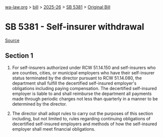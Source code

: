 [wa-law.org](/) > [bill](/bill/) > [2025-26](/bill/2025-26/) > [SB 5381](/bill/2025-26/sb/5381/) > [Original Bill](/bill/2025-26/sb/5381/1/)

# SB 5381 - Self-insurer withdrawal

[Source](http://lawfilesext.leg.wa.gov/biennium/2025-26/Pdf/Bills/Senate%20Bills/5381.pdf)

## Section 1
1. For self-insurers authorized under RCW 51.14.150 and self-insurers who are counties, cities, or municipal employers who have their self-insurer status terminated by the director pursuant to RCW 51.14.080, the department shall fulfill the decertified self-insured employer's obligations including paying compensation. The decertified self-insured employer is liable to and shall reimburse the department all payments made through periodic charges not less than quarterly in a manner to be determined by the director.

2. The director shall adopt rules to carry out the purposes of this section including, but not limited to, rules regarding continuing obligations of decertified self-insured employers and methods of how the self-insured employer shall meet financial obligations.
